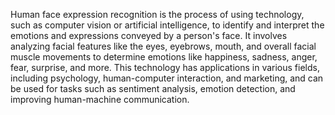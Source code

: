 Human face expression recognition is the process of using technology, such as computer vision or artificial intelligence, to identify and interpret the emotions and expressions conveyed by a person's face. It involves analyzing facial features like the eyes, eyebrows, mouth, and overall facial muscle movements to determine emotions like happiness, sadness, anger, fear, surprise, and more. This technology has applications in various fields, including psychology, human-computer interaction, and marketing, and can be used for tasks such as sentiment analysis, emotion detection, and improving human-machine communication.
